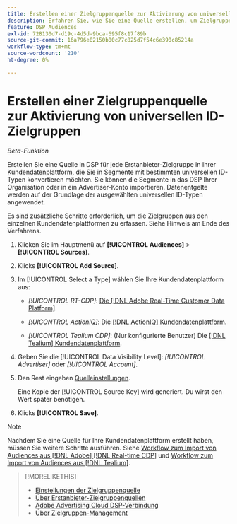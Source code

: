 ```yaml
---
title: Erstellen einer Zielgruppenquelle zur Aktivierung von universellen ID-Zielgruppen
description: Erfahren Sie, wie Sie eine Quelle erstellen, um Zielgruppen aus Ihrer Kundendatenplattform zu importieren und in Segmente mit universellen IDs zu konvertieren.
feature: DSP Audiences
exl-id: 728130d7-d19c-4d5d-9bca-695f8c17f89b
source-git-commit: 16a796e02150b00c77c825d7f54c6e390c85214a
workflow-type: tm+mt
source-wordcount: '210'
ht-degree: 0%

---
```


# Erstellen einer Zielgruppenquelle zur Aktivierung von universellen ID-Zielgruppen

*Beta-Funktion*

Erstellen Sie eine Quelle in DSP für jede Erstanbieter-Zielgruppe in Ihrer Kundendatenplattform, die Sie in Segmente mit bestimmten universellen ID-Typen konvertieren möchten. Sie können die Segmente in das DSP Ihrer Organisation oder in ein Advertiser-Konto importieren. Datenentgelte werden auf der Grundlage der ausgewählten universellen ID-Typen angewendet.

Es sind zusätzliche Schritte erforderlich, um die Zielgruppen aus den einzelnen Kundendatenplattformen zu erfassen. Siehe Hinweis am Ende des Verfahrens.

1. Klicken Sie im Hauptmenü auf **[!UICONTROL Audiences]** > **[!UICONTROL Sources]**.

1. Klicks **[!UICONTROL Add Source]**.

1. Im [!UICONTROL Select a Type] wählen Sie Ihre Kundendatenplattform aus:

   * *[!UICONTROL RT-CDP]*: [Die [!DNL Adobe Real-Time Customer Data Platform]](source-about.md).

   * *[!UICONTROL ActionIQ]*: Die [[!DNL ActionIQ] Kundendatenplattform](source-about.md).

   * *[!UICONTROL Tealium CDP]*: (Nur konfigurierte Benutzer) Die [[!DNL Tealium] Kundendatenplattform](source-about.md).

1. Geben Sie die [!UICONTROL Data Visibility Level]: *[!UICONTROL Advertiser]* oder *[!UICONTROL Account]*.

1. Den Rest eingeben [Quelleinstellungen](source-settings.md).

   Eine Kopie der [!UICONTROL Source Key] wird generiert. Du wirst den Wert später benötigen.

1. Klicks **[!UICONTROL Save]**.

>[!NOTE]
>
>Nachdem Sie eine Quelle für Ihre Kundendatenplattform erstellt haben, müssen Sie weitere Schritte ausführen. Siehe [Workflow zum Import von Audiences aus [!DNL Adobe] [!DNL Real-time CDP]](source-adobe-rtcdp.md)<!-- the [activation workflow for [!DNL ActionIQ]](source-actioniq.md), --> und [Workflow zum Import von Audiences aus [!DNL Tealium]](source-tealium.md).

>[!MORELIKETHIS]
>
>* [Einstellungen der Zielgruppenquelle](source-settings.md)
>* [Über Erstanbieter-Zielgruppenquellen](source-about.md)
>* [Adobe Advertising Cloud DSP-Verbindung](https://experienceleague.adobe.com/docs/experience-platform/destinations/catalog/advertising/adobe-advertising-cloud-connection.html)
>* [Über Zielgruppen-Management](/help/dsp/audiences/audience-about.md)
